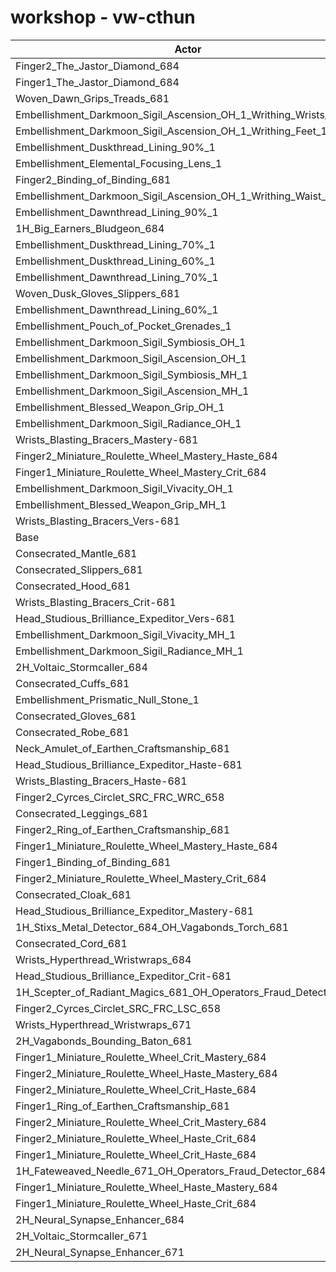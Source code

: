 # workshop - vw-cthun
| Actor | DPS | Increase |
|---|:---:|:---:|
|Finger2_The_Jastor_Diamond_684|2993155|1.09%|
|Finger1_The_Jastor_Diamond_684|2985518|0.83%|
|Woven_Dawn_Grips_Treads_681|2984191|0.79%|
|Embellishment_Darkmoon_Sigil_Ascension_OH_1_Writhing_Wrists_1|2980596|0.66%|
|Embellishment_Darkmoon_Sigil_Ascension_OH_1_Writhing_Feet_1|2979614|0.63%|
|Embellishment_Duskthread_Lining_90%_1|2975761|0.50%|
|Embellishment_Elemental_Focusing_Lens_1|2975698|0.50%|
|Finger2_Binding_of_Binding_681|2975078|0.48%|
|Embellishment_Darkmoon_Sigil_Ascension_OH_1_Writhing_Waist_1|2974522|0.46%|
|Embellishment_Dawnthread_Lining_90%_1|2974271|0.45%|
|1H_Big_Earners_Bludgeon_684|2972427|0.39%|
|Embellishment_Duskthread_Lining_70%_1|2971380|0.35%|
|Embellishment_Duskthread_Lining_60%_1|2970879|0.34%|
|Embellishment_Dawnthread_Lining_70%_1|2970508|0.32%|
|Woven_Dusk_Gloves_Slippers_681|2970008|0.31%|
|Embellishment_Dawnthread_Lining_60%_1|2969713|0.30%|
|Embellishment_Pouch_of_Pocket_Grenades_1|2969520|0.29%|
|Embellishment_Darkmoon_Sigil_Symbiosis_OH_1|2969206|0.28%|
|Embellishment_Darkmoon_Sigil_Ascension_OH_1|2967751|0.23%|
|Embellishment_Darkmoon_Sigil_Symbiosis_MH_1|2966408|0.19%|
|Embellishment_Darkmoon_Sigil_Ascension_MH_1|2965313|0.15%|
|Embellishment_Blessed_Weapon_Grip_OH_1|2964970|0.14%|
|Embellishment_Darkmoon_Sigil_Radiance_OH_1|2963580|0.09%|
|Wrists_Blasting_Bracers_Mastery-681|2963091|0.07%|
|Finger2_Miniature_Roulette_Wheel_Mastery_Haste_684|2962986|0.07%|
|Finger1_Miniature_Roulette_Wheel_Mastery_Crit_684|2962310|0.05%|
|Embellishment_Darkmoon_Sigil_Vivacity_OH_1|2962040|0.04%|
|Embellishment_Blessed_Weapon_Grip_MH_1|2961989|0.04%|
|Wrists_Blasting_Bracers_Vers-681|2961347|0.01%|
|Base|2960922|0.00%|
|Consecrated_Mantle_681|2960538|-0.01%|
|Consecrated_Slippers_681|2959808|-0.04%|
|Consecrated_Hood_681|2959168|-0.06%|
|Wrists_Blasting_Bracers_Crit-681|2959077|-0.06%|
|Head_Studious_Brilliance_Expeditor_Vers-681|2959065|-0.06%|
|Embellishment_Darkmoon_Sigil_Vivacity_MH_1|2959020|-0.06%|
|Embellishment_Darkmoon_Sigil_Radiance_MH_1|2959004|-0.06%|
|2H_Voltaic_Stormcaller_684|2958938|-0.07%|
|Consecrated_Cuffs_681|2958815|-0.07%|
|Embellishment_Prismatic_Null_Stone_1|2958601|-0.08%|
|Consecrated_Gloves_681|2958519|-0.08%|
|Consecrated_Robe_681|2958244|-0.09%|
|Neck_Amulet_of_Earthen_Craftsmanship_681|2958197|-0.09%|
|Head_Studious_Brilliance_Expeditor_Haste-681|2958094|-0.10%|
|Wrists_Blasting_Bracers_Haste-681|2958090|-0.10%|
|Finger2_Cyrces_Circlet_SRC_FRC_WRC_658|2958023|-0.10%|
|Consecrated_Leggings_681|2957777|-0.11%|
|Finger2_Ring_of_Earthen_Craftsmanship_681|2957398|-0.12%|
|Finger1_Miniature_Roulette_Wheel_Mastery_Haste_684|2957276|-0.12%|
|Finger1_Binding_of_Binding_681|2956681|-0.14%|
|Finger2_Miniature_Roulette_Wheel_Mastery_Crit_684|2956468|-0.15%|
|Consecrated_Cloak_681|2956028|-0.17%|
|Head_Studious_Brilliance_Expeditor_Mastery-681|2955987|-0.17%|
|1H_Stixs_Metal_Detector_684_OH_Vagabonds_Torch_681|2954886|-0.20%|
|Consecrated_Cord_681|2954546|-0.22%|
|Wrists_Hyperthread_Wristwraps_684|2953811|-0.24%|
|Head_Studious_Brilliance_Expeditor_Crit-681|2951338|-0.32%|
|1H_Scepter_of_Radiant_Magics_681_OH_Operators_Fraud_Detector_684|2950104|-0.37%|
|Finger2_Cyrces_Circlet_SRC_FRC_LSC_658|2947422|-0.46%|
|Wrists_Hyperthread_Wristwraps_671|2945489|-0.52%|
|2H_Vagabonds_Bounding_Baton_681|2944189|-0.57%|
|Finger1_Miniature_Roulette_Wheel_Crit_Mastery_684|2943283|-0.60%|
|Finger2_Miniature_Roulette_Wheel_Haste_Mastery_684|2941049|-0.67%|
|Finger2_Miniature_Roulette_Wheel_Crit_Haste_684|2940211|-0.70%|
|Finger1_Ring_of_Earthen_Craftsmanship_681|2939565|-0.72%|
|Finger2_Miniature_Roulette_Wheel_Crit_Mastery_684|2938579|-0.75%|
|Finger2_Miniature_Roulette_Wheel_Haste_Crit_684|2936337|-0.83%|
|Finger1_Miniature_Roulette_Wheel_Crit_Haste_684|2934082|-0.91%|
|1H_Fateweaved_Needle_671_OH_Operators_Fraud_Detector_684|2930914|-1.01%|
|Finger1_Miniature_Roulette_Wheel_Haste_Mastery_684|2919921|-1.38%|
|Finger1_Miniature_Roulette_Wheel_Haste_Crit_684|2914765|-1.56%|
|2H_Neural_Synapse_Enhancer_684|2905639|-1.87%|
|2H_Voltaic_Stormcaller_671|2886001|-2.53%|
|2H_Neural_Synapse_Enhancer_671|2839587|-4.10%|
